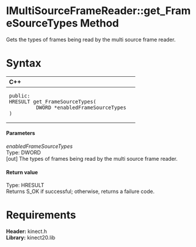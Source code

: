 IMultiSourceFrameReader::get\_FrameSourceTypes Method  
=====================================================  

Gets the types of frames being read by the multi source frame reader. <span id="syntaxSection"></span>

Syntax  
======  

<table>
<colgroup>
<col width="100%" />
</colgroup>
<thead>
<tr class="header">
<th align="left">C++</th>
</tr>
</thead>
<tbody>
<tr class="odd">
<td align="left"><pre><code>public:  
HRESULT get_FrameSourceTypes(  
         DWORD *enabledFrameSourceTypes  
)</code></pre></td>
</tr>
</tbody>
</table>

<span id="ID4EG"></span>
#### Parameters  

*enabledFrameSourceTypes*    
Type: DWORD  
[out] The types of frames being read by the multi source frame reader.  

<span id="ID4EP"></span>
#### Return value  

Type: HRESULT  
Returns S\_OK if successful; otherwise, returns a failure code.  

<span id="requirements"></span>

Requirements  
============  

**Header:** kinect.h  
**Library:** kinect20.lib  



<!--Please do not edit the data in the comment block below.-->
<!--
TOCTitle : get_FrameSourceTypes Method
RLTitle : IMultiSourceFrameReader::get_FrameSourceTypes Method
KeywordK : get_FrameSourceTypes method
KeywordK : IMultiSourceFrameReader::get_FrameSourceTypes method
KeywordF : IMultiSourceFrameReader::get_FrameSourceTypes
KeywordF : get_FrameSourceTypes
KeywordF : Microsoft.Kinect.kinect.IMultiSourceFrameReader.get_FrameSourceTypes(DWORD@)
KeywordA : M:Microsoft.Kinect.kinect.IMultiSourceFrameReader.get_FrameSourceTypes(DWORD@)
AssetID : M:Microsoft.Kinect.kinect.IMultiSourceFrameReader.get_FrameSourceTypes(DWORD@)
Locale : en-us
CommunityContent : 1
APIType : Managed
APILocation : 
APIName : Microsoft.Kinect.kinect.IMultiSourceFrameReader::get_FrameSourceTypes
TargetOS : Windows
TopicType : kbSyntax
DevLang : C++
DocSet : K4Wv2
ProjType : K4Wv2Proj
Technology : Kinect for Windows
Product : Kinect for Windows SDK v2
productversion : 20
-->
